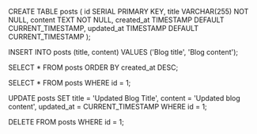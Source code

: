 CREATE TABLE posts (
id SERIAL PRIMARY KEY,
title VARCHAR(255) NOT NULL,
content TEXT NOT NULL,
created_at TIMESTAMP DEFAULT CURRENT_TIMESTAMP,
updated_at TIMESTAMP DEFAULT CURRENT_TIMESTAMP
);

INSERT INTO posts (title, content)
VALUES ('Blog title', 'Blog content');

SELECT \* FROM posts ORDER BY created_at DESC;

SELECT \* FROM posts WHERE id = 1;

UPDATE posts
SET title = 'Updated Blog Title',
content = 'Updated blog content',
updated_at = CURRENT_TIMESTAMP
WHERE id = 1;

DELETE FROM posts WHERE id = 1;
